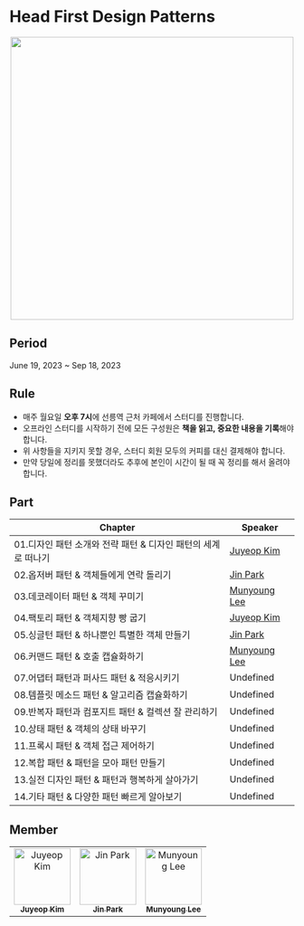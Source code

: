 # Head First Design Patterns
<p align="center">
<img height=500 src=https://github.com/Gong-Boo/head-first-design-patterns/assets/50200481/747fe310-7dba-434a-a92c-33f7214ddfa2 />
</p>

## Period
June 19, 2023 ~ Sep 18, 2023

## Rule
- 매주 월요일 **오후 7시**에 선릉역 근처 카페에서 스터디를 진행합니다.
- 오프라인 스터디를 시작하기 전에 모든 구성원은 **책을 읽고, 중요한 내용을 기록**해야 합니다.
- 위 사항들을 지키지 못할 경우, 스터디 회원 모두의 커피를 대신 결제해야 합니다.
- 만약 당일에 정리를 못했더라도 추후에 본인이 시간이 될 때 꼭 정리를 해서 올려야 합니다.

## Part
|Chapter|Speaker|
|---|---|
|01.디자인 패턴 소개와 전략 패턴 & 디자인 패턴의 세계로 떠나기|<a href="https://github.com/juyeop03">Juyeop Kim</a>|
|02.옵저버 패턴 & 객체들에게 연락 돌리기|<a href="https://github.com/ParkJin0318">Jin Park</a>|
|03.데코레이터 패턴 & 객체 꾸미기|<a href="https://github.com/munyoung03">Munyoung Lee</a>|
|04.팩토리 패턴 & 객체지향 빵 굽기|<a href="https://github.com/juyeop03">Juyeop Kim</a>|
|05.싱글턴 패턴 & 하나뿐인 특별한 객체 만들기|<a href="https://github.com/ParkJin0318">Jin Park</a>|
|06.커맨드 패턴 & 호출 캡슐화하기|<a href="https://github.com/munyoung03">Munyoung Lee</a>|
|07.어댑터 패턴과 퍼사드 패턴 & 적응시키기|Undefined|
|08.템플릿 메소드 패턴 & 알고리즘 캡슐화하기|Undefined|
|09.반복자 패턴과 컴포지트 패턴 & 컬렉션 잘 관리하기|Undefined|
|10.상태 패턴 & 객체의 상태 바꾸기|Undefined|
|11.프록시 패턴 & 객체 접근 제어하기|Undefined|
|12.복합 패턴 & 패턴을 모아 패턴 만들기|Undefined|
|13.실전 디자인 패턴 & 패턴과 행복하게 살아가기|Undefined|
|14.기타 패턴 & 다양한 패턴 빠르게 알아보기|Undefined|

## Member
<table>
  <tbody>
    <tr>
      <td align="center">
        <a href="https://github.com/juyeop03"><img src="https://avatars.githubusercontent.com/u/49600974?v=4" width="100px;" alt="Juyeop Kim"/>
        <br/>
        <sub><b>Juyeop Kim</b></sub>
        </a>
        <br/>
      </td>
      <td align="center">
        <a href="https://github.com/ParkJin0318"><img src="https://avatars.githubusercontent.com/u/50200481?v=4" width="100px;" alt="Jin Park"/>
        <br/>
        <sub><b>Jin Park</b></sub>
        </a>
        <br/>
      </td>
      <td align="center">
        <a href="https://github.com/munyoung03"><img src="https://avatars.githubusercontent.com/u/54434010?v=4" width="100px;" alt="Munyoung Lee"/>
        <br/>
        <sub><b>Munyoung Lee</b></sub>
        </a>
        <br/>
      </td>
    </tr>
  </tbody>
</table>

